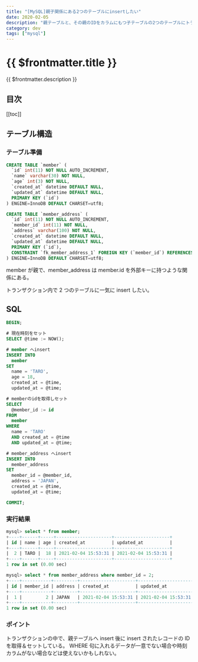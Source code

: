 ```yaml
---
title: "[MySQL]親子関係にある2つのテーブルにinsertしたい"
date: 2020-02-05
description: "親テーブルと、その親のIDをカラムにもつ子テーブルの2つのテーブルにトランザクションで一気にinsertしたい時。"
category: dev
tags: ["mysql"]
---
```


# {{ $frontmatter.title }}

{{ $frontmatter.description }}

## 目次

[[toc]]

## テーブル構造

### テーブル準備

```sql
CREATE TABLE `member` (
  `id` int(11) NOT NULL AUTO_INCREMENT,
  `name` varchar(30) NOT NULL,
  `age` int(3) NOT NULL,
  `created_at` datetime DEFAULT NULL,
  `updated_at` datetime DEFAULT NULL,
  PRIMARY KEY (`id`)
) ENGINE=InnoDB DEFAULT CHARSET=utf8;

CREATE TABLE `member_address` (
  `id` int(11) NOT NULL AUTO_INCREMENT,
  `member_id` int(11) NOT NULL,
  `address` varchar(100) NOT NULL,
  `created_at` datetime DEFAULT NULL,
  `updated_at` datetime DEFAULT NULL,
  PRIMARY KEY (`id`),
  CONSTRAINT `fk_member_address_1` FOREIGN KEY (`member_id`) REFERENCES `member` (`id`)
) ENGINE=InnoDB DEFAULT CHARSET=utf8;
```

member が親で、member_address は member.id を外部キーに持つような関係にある。

トランザクション内で 2 つのテーブルに一気に insert したい。

## SQL

```sql
BEGIN;

# 現在時刻をセット
SELECT @time := NOW();

# member へinsert
INSERT INTO
  member
SET
  name = 'TARO',
  age = 18,
  created_at = @time,
  updated_at = @time;

# memberのidを取得しセット
SELECT
  @member_id := id
FROM
  member
WHERE
  name = 'TARO'
  AND created_at = @time
  AND updated_at = @time;

# member_address へinsert
INSERT INTO
  member_address
SET
  member_id = @member_id,
  address = 'JAPAN',
  created_at = @time,
  updated_at = @time;

COMMIT;
```

### 実行結果

```sql
mysql> select * from member;
+----+------+-----+---------------------+---------------------+
| id | name | age | created_at          | updated_at          |
+----+------+-----+---------------------+---------------------+
|  2 | TARO |  18 | 2021-02-04 15:53:31 | 2021-02-04 15:53:31 |
+----+------+-----+---------------------+---------------------+
1 row in set (0.00 sec)

mysql> select * from member_address where member_id = 2;
+----+-----------+---------+---------------------+---------------------+
| id | member_id | address | created_at          | updated_at          |
+----+-----------+---------+---------------------+---------------------+
|  1 |         2 | JAPAN   | 2021-02-04 15:53:31 | 2021-02-04 15:53:31 |
+----+-----------+---------+---------------------+---------------------+
1 row in set (0.00 sec)
```

### ポイント

トランザクションの中で、親テーブルへ insert 後に insert されたレコードの ID を取得＆セットしている。
WHERE 句に入れるデータが一意でない場合や時刻カラムがない場合などは使えないかもしれない。

